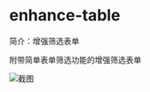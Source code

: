 # enhance-table

简介：增强筛选表单

附带简单表单筛选功能的增强筛选表单

![截图](https://unpkg.com/@icedesign/enhance-table-block/screenshot.png)
